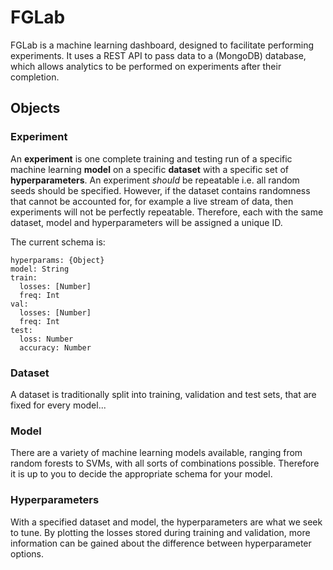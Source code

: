 # FGLab

FGLab is a machine learning dashboard, designed to facilitate performing experiments. It uses a REST API to pass data to a (MongoDB) database, which allows analytics to be performed on experiments after their completion.

## Objects

### Experiment

An **experiment** is one complete training and testing run of a specific machine learning **model** on a specific **dataset** with a specific set of **hyperparameters**. An experiment *should* be repeatable i.e. all random seeds should be specified. However, if the dataset contains randomness that cannot be accounted for, for example a live stream of data, then experiments will not be perfectly repeatable. Therefore, each with the same dataset, model and hyperparameters will be assigned a unique ID.

The current schema is:

```
hyperparams: {Object}
model: String
train:
  losses: [Number]
  freq: Int
val:
  losses: [Number]
  freq: Int
test:
  loss: Number
  accuracy: Number
```

### Dataset

A dataset is traditionally split into training, validation and test sets, that are fixed for every model...

### Model

There are a variety of machine learning models available, ranging from random forests to SVMs, with all sorts of combinations possible. Therefore it is up to you to decide the appropriate schema for your model.

### Hyperparameters

With a specified dataset and model, the hyperparameters are what we seek to tune. By plotting the losses stored during training and validation, more information can be gained about the difference between hyperparameter options.
